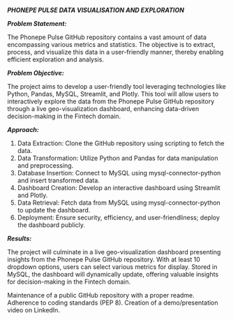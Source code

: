 *****PHONEPE PULSE DATA VISUALISATION AND EXPLORATION*****


***Problem Statement:***

The Phonepe Pulse GitHub repository contains a vast amount of data encompassing various metrics and statistics. The objective is to extract, process, and visualize this data in a user-friendly manner, thereby enabling efficient exploration and analysis.


***Problem Objective:***

The project aims to develop a user-friendly tool leveraging technologies like Python, Pandas, MySQL, Streamlit, and Plotly. This tool will allow users to interactively explore the data from the Phonepe Pulse GitHub repository through a live geo-visualization dashboard, enhancing data-driven decision-making in the Fintech domain.


***Approach:***

1. Data Extraction: Clone the GitHub repository using scripting to fetch the data.
2. Data Transformation: Utilize Python and Pandas for data manipulation and preprocessing.
3. Database Insertion: Connect to MySQL using mysql-connector-python and insert transformed data.
4. Dashboard Creation: Develop an interactive dashboard using Streamlit and Plotly.
5. Data Retrieval: Fetch data from MySQL using mysql-connector-python to update the dashboard.
6. Deployment: Ensure security, efficiency, and user-friendliness; deploy the dashboard publicly.


***Results:***

The project will culminate in a live geo-visualization dashboard presenting insights from the Phonepe Pulse GitHub repository. With at least 10 dropdown options, users can select various metrics for display. Stored in MySQL, the dashboard will dynamically update, offering valuable insights for decision-making in the Fintech domain.


Maintenance of a public GitHub repository with a proper readme.
Adherence to coding standards (PEP 8).
Creation of a demo/presentation video on LinkedIn.
